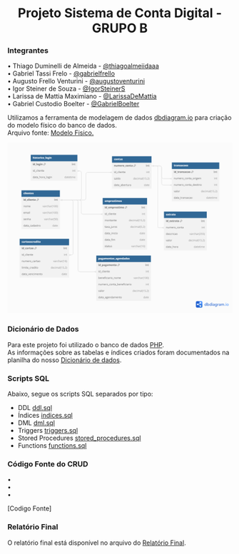 <h1 align="center">Projeto Sistema de Conta Digital - GRUPO B</h1>

### Integrantes
• Thiago Duminelli de Almeida - [@thiagoalmeiidaaa](https://github.com/thiagoalmeiidaaa) <br>
• Gabriel Tassi Frelo - [@gabrielfrello](https://github.com/gabrielfrello) <br>
• Augusto Frello Venturini - [@augustoventurini](https://github.com/augustoventurini) <br>
• Igor Steiner de Souza - [@IgorSteinerS](https://github.com/IgorSteinerS) <br>
• Larissa de Mattia Maximiano - [@LarissaDeMattia](https://github.com/LarissaDeMattia) <br>
• Gabriel Custodio Boelter - [@GabrielBoelter](https://github.com/GabrielBoelter)

Utilizamos a ferramenta de modelagem de dados [dbdiagram.io](https://dbdiagram.io/) para criação do modelo físico do banco de dados.<br>
Arquivo fonte: [Modelo Fisico.](https://dbdiagram.io/d/667a2b499939893dae27deed)

![image](https://github.com/thiagoalmeiidaaa/projeto_final_bd2_satc_2024/blob/04e513faa9a8431e70c9bfe64e6295e85d4598a5/modelo_fisico/modelo_er.png)

### Dicionário de Dados
Para este projeto foi utilizado o banco de dados [PHP](https://www.php.net).<br>
As informações sobre as tabelas e índices criados foram documentados na planilha do nosso [Dicionário de dados](https://github.com/thiagoalmeiidaaa/projeto_final_bd2_satc_2024/blob/8d6c43737cc977175b73d9212ca39c5bc89515aa/dicionario_dados/template1.xlsx).

### Scripts SQL
Abaixo, segue os scripts SQL separados por tipo:
+ DDL [ddl.sql](scripts_sql/ddl.sql.txt)
+ Índices [indices.sql](scripts_sql/indices.sql.txt)
+ DML [dml.sql](scripts_sql/dml.sql.txt)
+ Triggers [triggers.sql](scripts_sql/triggers.sql.txt)
+ Stored Procedures [stored_procedures.sql](scripts_sql/stored_procedures.sql.txt)
+ Functions [functions.sql](scripts_sql/functions.sql.txt)

### Código Fonte do CRUD
• <br>
• <br>
• <br>

[Codigo Fonte]

### Relatório Final
O relatório final está disponível no arquivo do [Relatório Final](https://github.com/thiagoalmeiidaaa/projeto_final_bd2_satc_2024/blob/1f74a3de1d3da55dc891dac57a4dd70e4cb09c41/relatorio/template1.docx).
